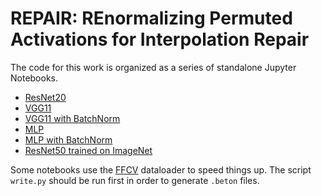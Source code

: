 # REPAIR: REnormalizing Permuted Activations for Interpolation Repair

The code for this work is organized as a series of standalone Jupyter Notebooks.

* [ResNet20](notebooks/Train-and-Permute-CIFAR10-ResNet20.ipynb)
* [VGG11](notebooks/Train-and-Permute-CIFAR10-VGG11.ipynb)
* [VGG11 with BatchNorm](notebooks/Train-and-Permute-CIFAR10-VGG11-BatchNorm.ipynb)
* [MLP](notebooks/Train-and-Permute-MNIST-MLP-NoBatchNorm.ipynb)
* [MLP with BatchNorm](notebooks/Train-and-Permute-MNIST-MLP-BatchNorm.ipynb)
* [ResNet50 trained on ImageNet](notebooks/Permute-ImageNet-ResNet50.ipynb)


Some notebooks use the [FFCV](https://github.com/libffcv/ffcv) dataloader to speed things up.
The script `write.py` should be run first in order to generate `.beton` files.

